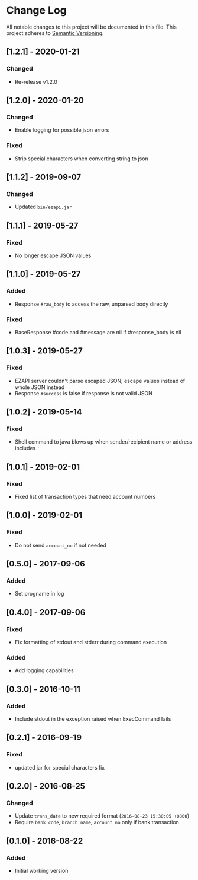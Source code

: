 # Change Log
All notable changes to this project will be documented in this file.
This project adheres to [Semantic Versioning](http://semver.org/).

## [1.2.1] - 2020-01-21
### Changed
- Re-release v1.2.0

## [1.2.0] - 2020-01-20
### Changed
- Enable logging for possible json errors
### Fixed
- Strip special characters when converting string to json

## [1.1.2] - 2019-09-07
### Changed
- Updated `bin/ezapi.jar`

## [1.1.1] - 2019-05-27
### Fixed
- No longer escape JSON values

## [1.1.0] - 2019-05-27
### Added
- Response `#raw_body` to access the raw, unparsed body directly

### Fixed
- BaseResponse #code and #message are nil if #response_body is nil

## [1.0.3] - 2019-05-27
### Fixed
- EZAPI server couldn't parse escaped JSON; escape values instead of whole JSON instead
- Response `#success` is false if response is not valid JSON

## [1.0.2] - 2019-05-14
### Fixed
- Shell command to java blows up when sender/recipient name or address includes `'`

## [1.0.1] - 2019-02-01
### Fixed
- Fixed list of transaction types that need account numbers

## [1.0.0] - 2019-02-01
### Fixed
- Do not send `account_no` if not needed

## [0.5.0] - 2017-09-06
### Added
- Set progname in log

## [0.4.0] - 2017-09-06
### Fixed
- Fix formatting of stdout and stderr during command execution

### Added
- Add logging capabilities

## [0.3.0] - 2016-10-11
### Added
- Include stdout in the exception raised when ExecCommand fails

## [0.2.1] - 2016-09-19
### Fixed
- updated jar for special characters fix

## [0.2.0] - 2016-08-25
### Changed
- Update `trans_date` to new required format (`2016-08-23 15:30:05 +0800`)
- Require `bank_code`, `branch_name`, `account_no` only if bank transaction

## [0.1.0] - 2016-08-22
### Added
- Initial working version
